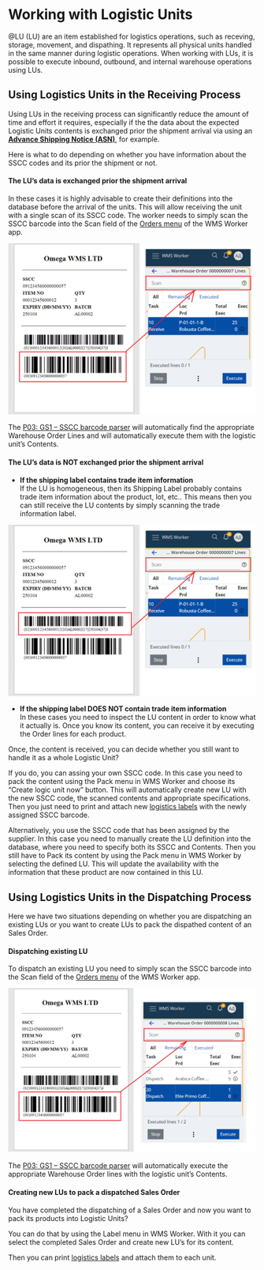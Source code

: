 # Working with Logistic Units
@LU (LU) are an item established for logistics operations, such as receving, storage, movement, and dispathing. It represents all physical units handled in the same manner during logistic operations. When working with LUs, it is possible to execute inbound, outbound, and internal warehouse operations using LUs.

## Using Logistics Units in the Receiving Process

Using LUs in the receiving process can significantly reduce the amount of time and effort it requires, especially if the the data about the expected Logistic Units contents is exchanged prior the shipment arrival via using an **[Advance Shipping Notice (ASN)](asn.md)**, for example. 

Here is what to do depending on whether you have information about the SSCC codes and its prior the shipment or not.

#### The LU’s data is exchanged prior the shipment arrival
In these cases it is highly advisable to create their definitions into the database before the arrival of the units. This will allow receiving the unit with a single scan of its SSCC code. The worker needs to simply scan the SSCC barcode into the Scan field of the [Orders menu](xref:orders-menu) of the WMS Worker app. 

![Scan SSCC barcode](pictures/scan-sscc.png)

The [P03: GS1 – SSCC barcode parser](/modules/logistics/wms/how-it-works/barcode-parsers/p03.md) will automatically find the appropriate Warehouse Order Lines and will automatically execute them with the logistic unit’s Contents.

#### The LU’s data is NOT exchanged prior the shipment arrival 
- **If the shipping label contains trade item information**
<br/>If the LU is homogeneous, then its Shipping Label probably contains trade item information about the product, lot, etc.. This means then you can still receive the LU contents by simply scanning the trade information label.

![Scan Trade Item Info barcode](pictures/scan-trade-item-info.png)

   - **If the shipping label DOES NOT contain trade item information**
<br/>In these cases you need to inspect the LU content in order to know what it actually is. Once you know its content, you can receive it by executing the Order lines for each product.

Once, the content is received, you can decide whether you still want to handle it as a whole Logistic Unit? 

If you do, you can assing your own SSCC code. In this case you need to pack the content using the Pack menu in WMS Worker and choose its “Create logic unit now” button. This will automatically create new LU with the new SSCC code, the scanned contents and appropriate specifications. Then you just need to print and attach new [logistics labels](logistic-labels.md) with the newly assigned SSCC barcode.

Alternatively, you use the SSCC code that has been assigned by the supplier. In this case you need to manually create the LU definition into the database, where you need to specify both its SSCC and Contents. Then you still have to Pack its content by using the Pack menu in WMS Worker by selecting the defined LU. This will update the availability with the information that these product are now contained in this LU.

## Using Logistics Units in the Dispatching Process
Here we have two situations depending on whether you are dispatching an existing LUs or you want to create LUs to pack the dispathed content of an Sales Order.

#### Dispatching existing LU
То dispatch an existing LU you need to simply scan the SSCC barcode into the Scan field of the [Orders menu](xref:orders-menu) of the WMS Worker app. 

![Scan SSCC barcode](pictures/scan-sscc-dispatch.png)

The [P03: GS1 – SSCC barcode parser](/modules/logistics/wms/how-it-works/barcode-parsers/p03.md) will automatically execute the appropriate Warehouse Order lines with the logistic unit’s Contents.

#### Creating new LUs to pack a dispatched Sales Order
You have completed the dispatching of a Sales Order and now you want to pack its products into Logistic Units?

You can do that by using the Label menu in WMS Worker. With it you can select the completed Sales Order and create new LU’s for its content.

Then you can print [logistics labels](logistic-labels.md) and attach them to each unit.






